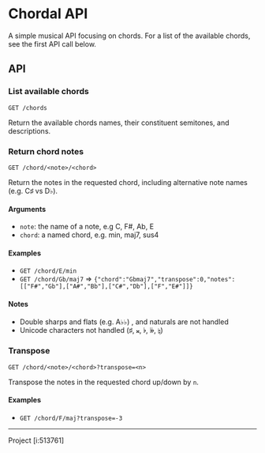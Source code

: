 # Chordal API

A simple musical API focusing on chords. For a list of the available chords, see the first API call below.


## API 

### List available chords

`GET /chords` 

Return the available chords names, their constituent semitones, and descriptions.

### Return chord notes

`GET /chord/<note>/<chord>`

Return the notes in the requested chord, including alternative note names (e.g. C♯ vs D♭).


#### Arguments

* `note`: the name of a note, e.g C, F#, Ab, E
* `chord`: a named chord, e.g. min, maj7, sus4

#### Examples

* `GET /chord/E/min`
* `GET /chord/Gb/maj7` ⇒ `{"chord":"Gbmaj7","transpose":0,"notes":[["F#","Gb"],["A#","Bb"],["C#","Db"],["F","E#"]]}`

#### Notes

* Double sharps and flats (e.g. A♭♭) , and naturals are not handled
* Unicode characters not handled (♯, 𝄪, ♭, 𝄫, ♮)

### Transpose

`GET /chord/<note>/<chord>?transpose=<n>`

Transpose the notes in the requested chord up/down by `n`.

#### Examples

* `GET /chord/F/maj?transpose=-3`

----

Project [i:513761]
